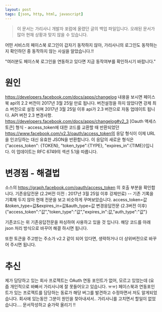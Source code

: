 ```yaml
---
layout: post
tags: [json, http, html, javascript]
---
```


> 이 문서는 가리사니 개발자 포럼에 올렸던 글의 백업 파일입니다.
오래된 문서가 많아 현재 상황과 맞지 않을 수 있습니다.


어떤 서비스의 페이스북 로그인이 갑자기 동작하지 않아, 가리사니의 로그인도 동작하는지 확인하던 중 동작하지 않는 사실을 알았습니다.!!

"여러분도 페이스북 로그인을 연동하고 있다면 지금 동작여부를 확인하시기 바랍니다."

# 원인
https://developers.facebook.com/docs/apps/changelog
내용을 보시면 페이스북 api의 2.2 버전이 2017년 3월 25일 만료 됩니다.
버전설정을 하지 않았다면 강제 최소 버전으로 설정 되며 2017년 3월 25일 이후 api가 2.3 버전으로 자동 업데이트 됩니다.
API 버전 2.3 변경사항.
https://developers.facebook.com/docs/apps/changelog#v2_3
[Oauth 액세스 토큰] 형식 - access_token에 대한 코드를 교환할 때 반환되었던 https://www.facebook.com/v2.3/oauth/access_token의 응답 형식이 이제 URL을 인코딩하는 대신 유효한 JSON을 반환합니다. 이 응답의 새로운 형식은 {"access_token": {TOKEN}, "token_type":{TYPE}, "expires_in":{TIME}}입니다. 이 업데이트는 RFC 6749의 섹션 5.1을 따릅니다.


# 변경점 - 해결법
소스의 https://graph.facebook.com/oauth/access_token 의 호출 부분을 확인합니다.
기존응답전문 (2.2버전 이전 : 2017년 3월 25일 이후 강제만료)
-- 기존 기록을 기록해 두지 않아 현재 전문을 보고 비슷하게 꾸며보았습니다.
access_token=값&token_type=값&expires_in=값&auth_type=값
변경응답전문 (2.3버전 이후)
{"access_token":"값","token_type":"값","expires_in":값,"auth_type":"값"}

기존코드는 위 기존응답전문을 파싱하여 사용하고 있을 것 입니다.
해당 코드를 아래 json 처리 방식으로 바꾸어 해결 하시면 됩니다.

또한 토큰을 주고받는 주소가 v2.2 같이 되어 있다면, 생략하거나 더 상위버전으로 바꾸어 주시면 됩니다.


# 추신
제가 담당하고 있는 회사 프로젝트는 OAuth 연동 포인트가 없어, 모르고 있었는데 (요즘 개인적으로 바빠서 가리사니에 잘 못들어오고 있습니다. ㅠㅠ)
페이스북과 연동포인트가 있는 프로젝트를 담당하는 동료가 해당 버그를 발견하고 수정하면서 저도 알게되었습니다.
회사에 있는동안 그분이 원인을 찾아내셔서.. 가리사니를 고치면서 할일이 없었습니다.... 문서작성하고 숟가락 올리기 !!